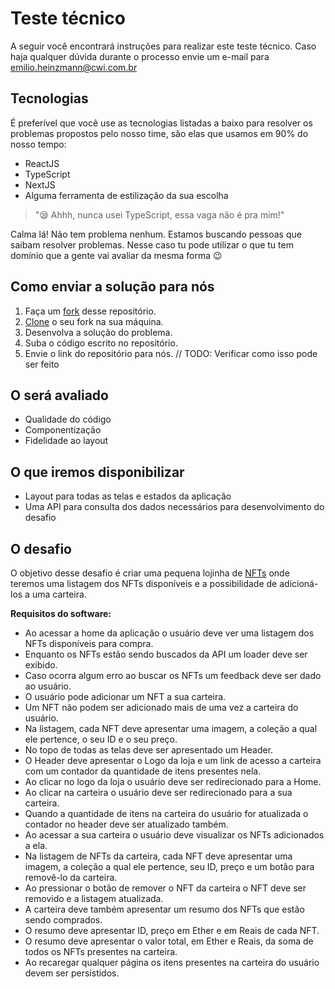 # Teste técnico

A seguir você encontrará instruções para realizar este teste técnico. Caso haja qualquer dúvida durante o processo envie um e-mail para [emilio.heinzmann@cwi.com.br](mailto:emilio.heinzmann@cwi.com.br)

## Tecnologias
É preferível que você use as tecnologias listadas a baixo para resolver os problemas propostos pelo nosso time, são elas que usamos em 90% do nosso tempo: 
- ReactJS
- TypeScript
- NextJS
- Alguma ferramenta de estilização da sua escolha

> "😪 Ahhh, nunca usei TypeScript, essa vaga não é pra mim!"

Calma lá! Não tem problema nenhum. Estamos buscando pessoas que saibam resolver problemas. Nesse caso tu pode utilizar o que tu tem domínio que a gente vai avaliar da mesma forma 😉

## Como enviar a solução para nós

1. Faça um [fork](https://docs.github.com/en/get-started/quickstart/fork-a-repo) desse repositório.
2. [Clone](https://docs.github.com/en/repositories/creating-and-managing-repositories/cloning-a-repository) o seu fork na sua máquina.
3. Desenvolva a solução do problema.
4. Suba o código escrito no repositório.
5. Envie o link do repositório para nós. // TODO: Verificar como isso pode ser feito

## O será avaliado
- Qualidade do código
- Componentização
- Fidelidade ao layout

## O que iremos disponibilizar
- Layout para todas as telas e estados da aplicação
- Uma API para consulta dos dados necessários para desenvolvimento do desafio

## O desafio

O objetivo desse desafio é criar uma pequena lojinha de [NFTs](https://www.google.com/search?q=O+que+%C3%A9+um+NFT%3F) onde teremos uma listagem dos NFTs disponíveis e a possibilidade de adicioná-los a uma carteira.

**Requisitos do software:**
- Ao acessar a home da aplicação o usuário deve ver uma listagem dos NFTs disponíveis para compra.
- Enquanto os NFTs estão sendo buscados da API um loader deve ser exibido.
- Caso ocorra algum erro ao buscar os NFTs um feedback deve ser dado ao usuário.
- O usuário pode adicionar um NFT a sua carteira. 
- Um NFT não podem ser adicionado mais de uma vez a carteira do usuário.
- Na listagem, cada NFT deve apresentar uma imagem, a coleção a qual ele pertence, o seu ID e o seu preço.
- No topo de todas as telas deve ser apresentado um Header. 
- O Header deve apresentar o Logo da loja e um link de acesso a carteira com um contador da quantidade de itens presentes nela.
- Ao clicar no logo da loja o usuário deve ser redirecionado para a Home. 
- Ao clicar na carteira o usuário deve ser redirecionado para a sua carteira.
- Quando a quantidade de itens na carteira do usuário for atualizada o contador no header deve ser atualizado também.
- Ao acessar a sua carteira o usuário deve visualizar os NFTs adicionados a ela.
- Na listagem de NFTs da carteira, cada NFT deve apresentar uma imagem, a coleção a qual ele pertence, seu ID, preço e um botão para removê-lo da carteira. 
- Ao pressionar o botão de remover o NFT da carteira o NFT deve ser removido e a listagem atualizada.
- A carteira deve também apresentar um resumo dos NFTs que estão sendo comprados.
- O resumo deve apresentar ID, preço em Ether e em Reais de cada NFT.
- O resumo deve apresentar o valor total, em Ether e Reais, da soma de todos os NFTs presentes na carteira.
- Ao recaregar qualquer página os itens presentes na carteira do usuário devem ser persistidos.